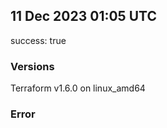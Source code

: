 ## 11 Dec 2023 01:05 UTC

success: true

### Versions

Terraform v1.6.0 on linux_amd64

### Error



